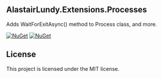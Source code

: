 
## AlastairLundy.Extensions.Processes

Adds WaitForExitAsync() method to Process class, and more.

[![NuGet](https://img.shields.io/nuget/v/AlastairLundy.Extensions.Processes.svg)](https://www.nuget.org/packages/AlastairLundy.Extensions.Processes/)
[![NuGet](https://img.shields.io/nuget/dt/AlastairLundy.Extensions.Processes.svg)](https://www.nuget.org/packages/AlastairLundy.Extensions.Processes/)


## License
This project is licensed under the MIT license.